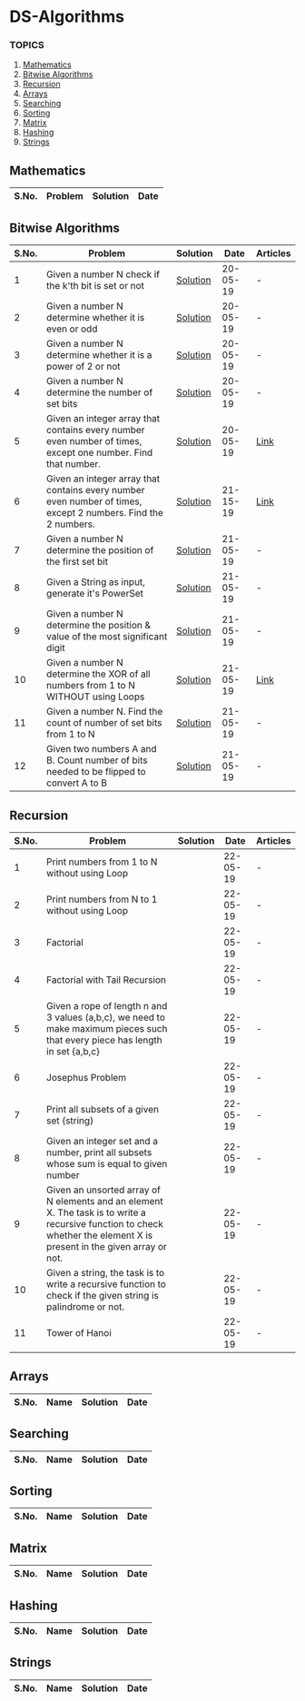 # DS-Algorithms

### TOPICS
1. [Mathematics][1]
2. [Bitwise Algorithms][2]
3. [Recursion][3]
4. [Arrays][4]
5. [Searching][5]
6. [Sorting][6]
7. [Matrix][7]
8. [Hashing][8]
9. [Strings][9]

[1]:#Mathematics
[2]:#Bitwise-Algorithms
[3]:#Recursion
[4]:#Arrays
[5]:#Searching
[6]:#Sorting
[7]:#Matrix
[8]:#Hashing
[9]:#Strings

## Mathematics
S.No. | Problem | Solution | Date
--- | --- | --- | ---

## Bitwise Algorithms
S.No. | Problem | Solution | Date | Articles
--- | --- | --- | --- | ---
1 | Given a number N check if the k'th bit is set or not | [Solution](https://github.com/shiv-1998/DS-Algorithms/blob/master/Bitwise%20Algorithms/01.cpp) | 20-05-19 | -
2 | Given a number N determine whether it is even or odd | [Solution](https://github.com/shiv-1998/DS-Algorithms/blob/master/Bitwise%20Algorithms/02.cpp) | 20-05-19 | -
3 | Given a number N determine whether it is a power of 2 or not | [Solution](https://github.com/shiv-1998/DS-Algorithms/blob/master/Bitwise%20Algorithms/03.cpp) | 20-05-19 | -
4 | Given a number N determine the number of set bits | [Solution](https://github.com/shiv-1998/DS-Algorithms/blob/master/Bitwise%20Algorithms/04.cpp) | 20-05-19 | -
5 | Given an integer array that contains every number even number of times, except one number. Find that number. | [Solution](https://github.com/shiv-1998/DS-Algorithms/blob/master/Bitwise%20Algorithms/05.cpp) | 20-05-19 | [Link](https://www.geeksforgeeks.org/find-the-number-occurring-odd-number-of-times/)
6 | Given an integer array that contains every number even number of times, except 2 numbers. Find the 2 numbers. | [Solution](https://github.com/shiv-1998/DS-Algorithms/blob/master/Bitwise%20Algorithms/06.cpp) | 21-15-19 | [Link](https://www.geeksforgeeks.org/find-the-two-numbers-with-odd-occurences-in-an-unsorted-array/)
7 | Given a number N determine the position of the first set bit | [Solution](https://github.com/shiv-1998/DS-Algorithms/blob/master/Bitwise%20Algorithms/07.cpp) | 21-05-19 | -
8 | Given a String as input, generate it's PowerSet | [Solution](https://github.com/shiv-1998/DS-Algorithms/blob/master/Bitwise%20Algorithms/08.cpp) | 21-05-19 | -
9 | Given a number N determine the position & value of the most significant digit | [Solution](https://github.com/shiv-1998/DS-Algorithms/blob/master/Bitwise%20Algorithms/09.cpp) | 21-05-19 | -
10 | Given a number N determine the XOR of all numbers from 1 to N WITHOUT using Loops | [Solution](https://github.com/shiv-1998/DS-Algorithms/blob/master/Bitwise%20Algorithms/10.cpp) | 21-05-19 | [Link](https://www.geeksforgeeks.org/calculate-xor-1-n/)
11 | Given a number N. Find the count of number of set bits from 1 to N | [Solution](https://github.com/shiv-1998/DS-Algorithms/blob/master/Bitwise%20Algorithms/11.cpp) | 21-05-19 | -
12 | Given two numbers A and B. Count number of bits needed to be flipped to convert A to B | [Solution](https://github.com/shiv-1998/DS-Algorithms/blob/master/Bitwise%20Algorithms/12.cpp) | 21-05-19 | -

## Recursion
S.No. | Problem | Solution | Date | Articles
--- | --- | --- | --- | ---
1 | Print numbers from 1 to N without using Loop |  | 22-05-19 | -
2 | Print numbers from N to 1 without using Loop |  | 22-05-19 | -
3 | Factorial |  | 22-05-19 | -
4 | Factorial with Tail Recursion |  | 22-05-19 | -
5 | Given a rope of length n and 3 values (a,b,c), we need to make maximum pieces such that every piece has length in set {a,b,c} |  | 22-05-19 | -
6 | Josephus Problem |  | 22-05-19 | -
7 | Print all subsets of a given set (string) |  | 22-05-19 | -
8 | Given an integer set and a number, print all subsets whose sum is equal to given number |  | 22-05-19 | -
9 | Given an unsorted array of N elements and an element X. The task is to write a recursive function to check whether the element X is present in the given array or not. |  | 22-05-19 | -
10 | Given a string, the task is to write a recursive function to check if the given string is palindrome or not. |  | 22-05-19 | -
11 | Tower of Hanoi |  | 22-05-19 | -

## Arrays
S.No. | Name | Solution | Date
--- | --- | --- | ---

## Searching
S.No. | Name | Solution | Date
--- | --- | --- | ---

## Sorting
S.No. | Name | Solution | Date
--- | --- | --- | ---

## Matrix
S.No. | Name | Solution | Date
--- | --- | --- | ---

## Hashing
S.No. | Name | Solution | Date
--- | --- | --- | ---

## Strings
S.No. | Name | Solution | Date
--- | --- | --- | ---
